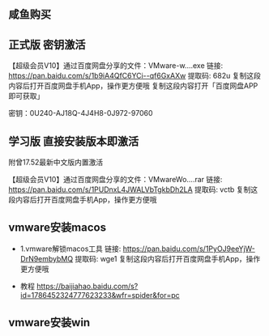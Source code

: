 ## 咸鱼购买

## 正式版 密钥激活
【超级会员V10】通过百度网盘分享的文件：VMware-w....exe
链接: https://pan.baidu.com/s/1b9iA4QfC6YCi--qf6GxAXw 提取码: 682u 复制这段内容后打开百度网盘手机App，操作更方便哦
复制这段内容打开「百度网盘APP 即可获取」

密钥：0U240-AJ18Q-4J4H8-0J972-97060

## 学习版 直接安装版本即激活

附曾17.52最新中文版内置激活

【超级会员V10】通过百度网盘分享的文件：VMwareWo....rar
链接: https://pan.baidu.com/s/1PUDnxL4JWALVbTgkbDh2LA 提取码: vctb 复制这段内容后打开百度网盘手机App，操作更方便哦


## vmware安装macos

- 1.vmware解锁macos工具 
链接: https://pan.baidu.com/s/1PyOJ9eeYjW-DrN9embybMQ 提取码: wge1 复制这段内容后打开百度网盘手机App，操作更方便哦

- 教程
https://baijiahao.baidu.com/s?id=1786452324777623233&wfr=spider&for=pc


## vmware安装win
